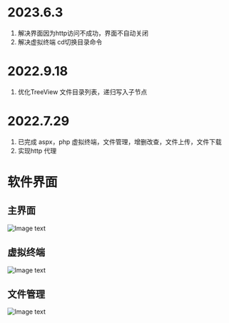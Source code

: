 # 2023.6.3
1. 解决界面因为http访问不成功，界面不自动关闭
2. 解决虚拟终端 cd切换目录命令

# 2022.9.18
1. 优化TreeView 文件目录列表，递归写入子节点

# 2022.7.29 
1. 已完成 aspx，php  虚拟终端，文件管理，增删改查，文件上传，文件下载
2. 实现http 代理

# 软件界面
## 主界面
![Image text](https://github.com/wy876/img-folder/blob/main/1.png)

## 虚拟终端
![Image text](https://github.com/wy876/img-folder/blob/main/2.png)

## 文件管理
![Image text](https://github.com/wy876/img-folder/blob/main/3.png)

